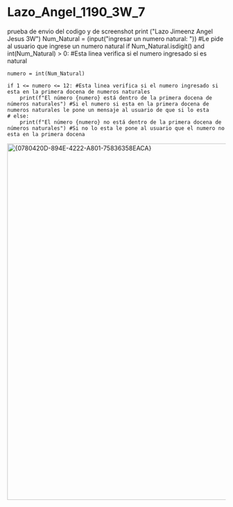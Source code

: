 # Lazo_Angel_1190_3W_7
prueba de envio del codigo y de screenshot
print ("Lazo Jimeenz Angel Jesus 3W")
Num_Natural = (input("ingresar un numero natural: ")) #Le pide al usuario que ingrese un numero natural
if Num_Natural.isdigit() and int(Num_Natural) > 0:  #Esta linea verifica si el numero ingresado si es natural

    numero = int(Num_Natural) 

    if 1 <= numero <= 12: #Esta linea verifica si el numero ingresado si esta en la primera docena de numeros naturales
        print(f"El número {numero} está dentro de la primera docena de números naturales") #Si el numero si esta en la primera docena de numeros naturales le pone un mensaje al usuario de que si lo esta
    # else:
        print(f"El número {numero} no está dentro de la primera docena de números naturales") #Si no lo esta le pone al usuario que el numero no esta en la primera docena

<img width="821" alt="{0780420D-894E-4222-A801-75836358EACA}" src="https://github.com/user-attachments/assets/9e676a42-9caa-40d2-9af7-762c52e46522">

